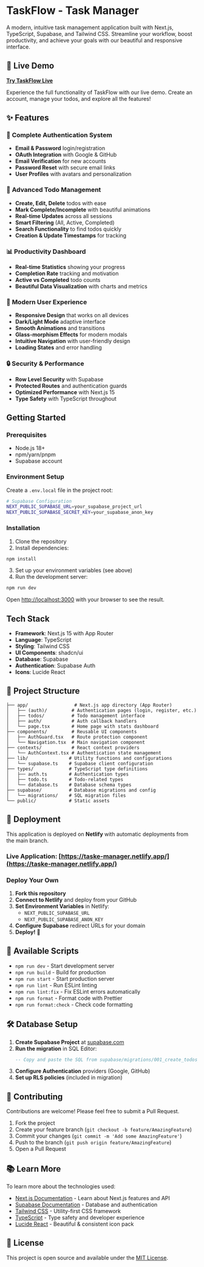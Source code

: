 # TaskFlow - Task Manager

A modern, intuitive task management application built with Next.js, TypeScript, Supabase, and Tailwind CSS. Streamline your workflow, boost productivity, and achieve your goals with our beautiful and responsive interface.

## 🚀 Live Demo

**[Try TaskFlow Live](https://taske-manager.netlify.app/)**

Experience the full functionality of TaskFlow with our live demo. Create an account, manage your todos, and explore all the features!

## ✨ Features

### 🔐 **Complete Authentication System**
- **Email & Password** login/registration
- **OAuth Integration** with Google & GitHub  
- **Email Verification** for new accounts
- **Password Reset** with secure email links
- **User Profiles** with avatars and personalization

### 📝 **Advanced Todo Management**
- **Create, Edit, Delete** todos with ease
- **Mark Complete/Incomplete** with beautiful animations
- **Real-time Updates** across all sessions
- **Smart Filtering** (All, Active, Completed)
- **Search Functionality** to find todos quickly
- **Creation & Update Timestamps** for tracking

### 📊 **Productivity Dashboard**
- **Real-time Statistics** showing your progress
- **Completion Rate** tracking and motivation
- **Active vs Completed** todo counts
- **Beautiful Data Visualization** with charts and metrics

### 🎨 **Modern User Experience**
- **Responsive Design** that works on all devices
- **Dark/Light Mode** adaptive interface
- **Smooth Animations** and transitions
- **Glass-morphism Effects** for modern modals
- **Intuitive Navigation** with user-friendly design
- **Loading States** and error handling

### 🔒 **Security & Performance**
- **Row Level Security** with Supabase
- **Protected Routes** and authentication guards
- **Optimized Performance** with Next.js 15
- **Type Safety** with TypeScript throughout

## Getting Started

### Prerequisites

- Node.js 18+
- npm/yarn/pnpm
- Supabase account

### Environment Setup

Create a `.env.local` file in the project root:

```bash
# Supabase Configuration
NEXT_PUBLIC_SUPABASE_URL=your_supabase_project_url
NEXT_PUBLIC_SUPABASE_SECRET_KEY=your_supabase_anon_key
```

### Installation

1. Clone the repository
2. Install dependencies:

```bash
npm install
```

3. Set up your environment variables (see above)
4. Run the development server:

```bash
npm run dev
```

Open [http://localhost:3000](http://localhost:3000) with your browser to see the result.

## Tech Stack

- **Framework**: Next.js 15 with App Router
- **Language**: TypeScript
- **Styling**: Tailwind CSS
- **UI Components**: shadcn/ui
- **Database**: Supabase
- **Authentication**: Supabase Auth
- **Icons**: Lucide React

## 📁 Project Structure

```
├── app/                 # Next.js app directory (App Router)
│   ├── (auth)/         # Authentication pages (login, register, etc.)
│   ├── todos/          # Todo management interface
│   ├── auth/           # Auth callback handlers
│   └── page.tsx        # Home page with stats dashboard
├── components/         # Reusable UI components
│   ├── AuthGuard.tsx   # Route protection component
│   └── Navigation.tsx  # Main navigation component
├── contexts/           # React context providers
│   └── AuthContext.tsx # Authentication state management
├── lib/               # Utility functions and configurations
│   └── supabase.ts    # Supabase client configuration
├── types/             # TypeScript type definitions
│   ├── auth.ts        # Authentication types
│   ├── todo.ts        # Todo-related types
│   └── database.ts    # Database schema types
├── supabase/          # Database migrations and config
│   └── migrations/    # SQL migration files
└── public/            # Static assets
```

## 🚀 Deployment

This application is deployed on **Netlify** with automatic deployments from the main branch.

### **Live Application**: [https://taske-manager.netlify.app/](https://taske-manager.netlify.app/)

### Deploy Your Own

1. **Fork this repository**
2. **Connect to Netlify** and deploy from your GitHub
3. **Set Environment Variables** in Netlify:
   - `NEXT_PUBLIC_SUPABASE_URL`
   - `NEXT_PUBLIC_SUPABASE_ANON_KEY`
4. **Configure Supabase** redirect URLs for your domain
5. **Deploy!** 🎉

## 📝 Available Scripts

- `npm run dev` - Start development server
- `npm run build` - Build for production  
- `npm run start` - Start production server
- `npm run lint` - Run ESLint linting
- `npm run lint:fix` - Fix ESLint errors automatically
- `npm run format` - Format code with Prettier
- `npm run format:check` - Check code formatting

## 🛠️ Database Setup

1. **Create Supabase Project** at [supabase.com](https://supabase.com)
2. **Run the migration** in SQL Editor:
   ```sql
   -- Copy and paste the SQL from supabase/migrations/001_create_todos_table.sql
   ```
3. **Configure Authentication** providers (Google, GitHub)
4. **Set up RLS policies** (included in migration)

## 🤝 Contributing

Contributions are welcome! Please feel free to submit a Pull Request.

1. Fork the project
2. Create your feature branch (`git checkout -b feature/AmazingFeature`)
3. Commit your changes (`git commit -m 'Add some AmazingFeature'`)
4. Push to the branch (`git push origin feature/AmazingFeature`)
5. Open a Pull Request

## 📚 Learn More

To learn more about the technologies used:

- [Next.js Documentation](https://nextjs.org/docs) - Learn about Next.js features and API
- [Supabase Documentation](https://supabase.com/docs) - Database and authentication
- [Tailwind CSS](https://tailwindcss.com/docs) - Utility-first CSS framework
- [TypeScript](https://www.typescriptlang.org/docs/) - Type safety and developer experience
- [Lucide React](https://lucide.dev/) - Beautiful & consistent icon pack

## 📄 License

This project is open source and available under the [MIT License](LICENSE).
